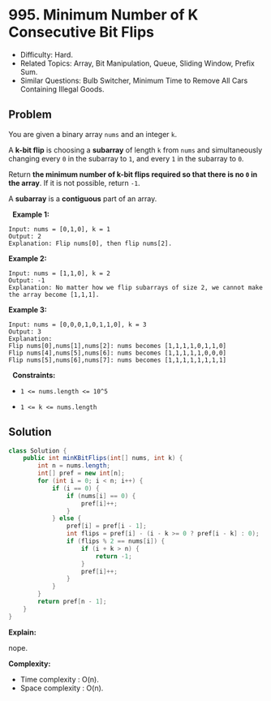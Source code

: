 # 995. Minimum Number of K Consecutive Bit Flips

- Difficulty: Hard.
- Related Topics: Array, Bit Manipulation, Queue, Sliding Window, Prefix Sum.
- Similar Questions: Bulb Switcher, Minimum Time to Remove All Cars Containing Illegal Goods.

## Problem

You are given a binary array ```nums``` and an integer ```k```.

A **k-bit flip** is choosing a **subarray** of length ```k``` from ```nums``` and simultaneously changing every ```0``` in the subarray to ```1```, and every ```1``` in the subarray to ```0```.

Return **the minimum number of **k-bit flips** required so that there is no **```0```** in the array**. If it is not possible, return ```-1```.

A **subarray** is a **contiguous** part of an array.

 
**Example 1:**

```
Input: nums = [0,1,0], k = 1
Output: 2
Explanation: Flip nums[0], then flip nums[2].
```

**Example 2:**

```
Input: nums = [1,1,0], k = 2
Output: -1
Explanation: No matter how we flip subarrays of size 2, we cannot make the array become [1,1,1].
```

**Example 3:**

```
Input: nums = [0,0,0,1,0,1,1,0], k = 3
Output: 3
Explanation: 
Flip nums[0],nums[1],nums[2]: nums becomes [1,1,1,1,0,1,1,0]
Flip nums[4],nums[5],nums[6]: nums becomes [1,1,1,1,1,0,0,0]
Flip nums[5],nums[6],nums[7]: nums becomes [1,1,1,1,1,1,1,1]
```

 
**Constraints:**


	
- ```1 <= nums.length <= 10^5```
	
- ```1 <= k <= nums.length```



## Solution

```java
class Solution {
    public int minKBitFlips(int[] nums, int k) {
        int n = nums.length;
        int[] pref = new int[n];
        for (int i = 0; i < n; i++) {
            if (i == 0) {
                if (nums[i] == 0) {
                    pref[i]++;
                }
            } else {
                pref[i] = pref[i - 1];
                int flips = pref[i] - (i - k >= 0 ? pref[i - k] : 0);
                if (flips % 2 == nums[i]) {
                    if (i + k > n) {
                        return -1;
                    }
                    pref[i]++;
                }
            }
        }
        return pref[n - 1];
    }
}
```

**Explain:**

nope.

**Complexity:**

* Time complexity : O(n).
* Space complexity : O(n).
